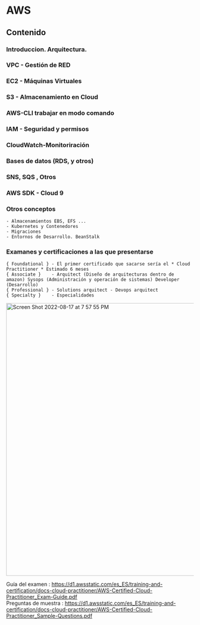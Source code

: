 # AWS

## Contenido
### Introduccion. Arquitectura.
### VPC - Gestión de RED
### EC2 - Máquinas Virtuales
### S3 - Almacenamiento en Cloud
### AWS-CLI trabajar en modo comando
### IAM - Seguridad y permisos
### CloudWatch-Monitoriración
### Bases de datos (RDS, y otros)
### SNS, SQS , Otros
### AWS SDK - Cloud 9
### Otros conceptos
    - Almacenamientos EBS, EFS ...
    - Kubernetes y Contenedores
    - Migraciones
    - Entornos de Desarrollo. BeanStalk
### Examanes y certificaciones a las que presentarse
    { Foundational } - El primer certificado que sacarse sería el * Cloud Practitioner * Estimado 6 meses
    { Associate }    - Arquitect (Diseño de arquitecturas dentro de amazon) Sysops (Administración y operación de sistemas) Developer (Desarrollo)
    { Professional } - Solutions arquitect - Devops arquitect
    { Specialty }    - Especialidades
  
<img width="733" alt="Screen Shot 2022-08-17 at 7 57 55 PM" src="https://user-images.githubusercontent.com/55221433/185209491-26e5267e-794c-4486-a30a-914cc6413110.png">

Guía del examen :
https://d1.awsstatic.com/es_ES/training-and-certification/docs-cloud-practitioner/AWS-Certified-Cloud-Practitioner_Exam-Guide.pdf \
Preguntas de muestra :
https://d1.awsstatic.com/es_ES/training-and-certification/docs-cloud-practitioner/AWS-Certified-Cloud-Practitioner_Sample-Questions.pdf
